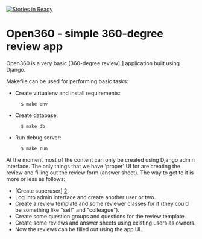 [![Stories in Ready](https://badge.waffle.io/kvas-it/open360.png?label=ready&title=Ready)](https://waffle.io/kvas-it/open360)
# Open360 - simple 360-degree review app

Open360 is a very basic [360-degree review] [1] application built using Django.

Makefile can be used for performing basic tasks:

* Create virtualenv and install requirements:

        $ make env

* Create database:

        $ make db

* Run debug server:

        $ make run

At the moment most of the content can only be created using Django admin
interface. The only things that we have 'proper' UI for are creating the review
and filling out the review form (answer sheet). The way to get to it is more or
less as follows:

* [Create superuser] [2].
* Log into admin interface and create another user or two.
* Create a review template and some reviewer classes for it (they could be
  something like "self" and "colleague").
* Create some question groups and questions for the review template.
* Create some reviews and answer sheets using existing users as owners.
* Now the reviews can be filled out using the app UI.

[1]: https://en.wikipedia.org/wiki/360-degree_feedback
[2]: https://docs.djangoproject.com/en/1.8/ref/django-admin/#createsuperuser
